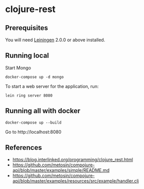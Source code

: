 # clojure-rest

## Prerequisites

You will need [Leiningen][] 2.0.0 or above installed.

[leiningen]: https://github.com/technomancy/leiningen

## Running local

Start Mongo
```shell
docker-compose up -d mongo
```

To start a web server for the application, run:

```shell
lein ring server 8080
```

## Running all with docker

```shell
docker-compose up --build
```

Go to http://localhost:8080

## References

- https://blog.interlinked.org/programming/clojure_rest.html
- https://github.com/metosin/compojure-api/blob/master/examples/simple/README.md
- https://github.com/metosin/compojure-api/blob/master/examples/resources/src/example/handler.clj

